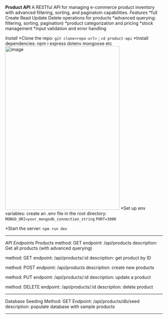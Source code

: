 __Product API__
A RESTful API for managing e-commerce product inventory with advanced filtering, sorting, and paginatoin capabilities.
_Features_
*full Create Read Update Delete operations for products
*advanced querying: filtering, sorting, pagination)
*product categorization and pricing
*stock management
*input validation and error handling

_Install_
*Clone the repo: `git clone<repo-url>` ; `cd product-api`
*Install dependencies: npm i express dotenv mongoose etc
<img width="365" height="524" alt="image" src="https://github.com/user-attachments/assets/5225f709-cf8c-4523-a7e6-d2de0c53a299" />
*Set up env variables: create an .env file in the root directory: `MONGO_URI=your_mongodb_connection_string` 
                                                                   `PORT=3000`

*Start the server: `npm run dev`

----------------------------------------------------------------
_API Endpoints_
Products
method: GET
endpoint: /api/products
description: Get all products (with advanced querying)

method: GET
endpoint: /api/products/:id 
description: get product by ID

method: POST
endpoint: /api/products
description: create new products

method: PUT
endpoint: /api/products/:id 
description: update a product

method: DELETE
endpoint: /api/products/:id 
description: delete product 

----------------------------------------
Database Seeding
Method: GET
Endpoint: /api/products/db/seed
description: populate database with sample products

---------------------------------------------------------------



